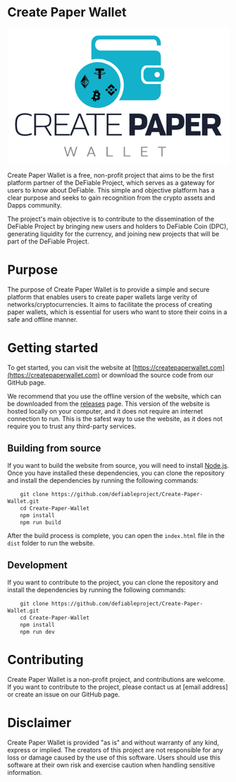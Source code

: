 # Create Paper Wallet

![Create Paper Wallet](https://github.com/defiableproject/Create-Paper-Wallet/blob/main/public/img/logo-lg.png?raw=true)


Create Paper Wallet is a free, non-profit project that aims to be the first platform partner of the DeFiable Project, which serves as a gateway for users to know about DeFiable. This simple and objective platform has a clear purpose and seeks to gain recognition from the crypto assets and Dapps community.

The project's main objective is to contribute to the dissemination of the DeFiable Project by bringing new users and holders to DeFiable Coin (DPC), generating liquidity for the currency, and joining new projects that will be part of the DeFiable Project.

# Purpose
The purpose of Create Paper Wallet is to provide a simple and secure platform that enables users to create paper wallets large verity of networks/cryptocurrencies. It aims to facilitate the process of creating paper wallets, which is essential for users who want to store their coins in a safe and offline manner.

# Getting started
To get started, you can visit the website at [https://createpaperwallet.com](https://createpaperwallet.com) or download the source code from our GitHub page.

We recommend that you use the offline version of the website, which can be downloaded from the [releases](https://github.com/defiableproject/Create-Paper-Wallet/releases) page. This version of the website is hosted locally on your computer, and it does not require an internet connection to run. This is the safest way to use the website, as it does not require you to trust any third-party services.

## Building from source
If you want to build the website from source, you will need to install [Node.js](https://nodejs.org/en/).
Once you have installed these dependencies, you can clone the repository and install the dependencies by running the following commands:
    
        git clone https://github.com/defiableproject/Create-Paper-Wallet.git
        cd Create-Paper-Wallet
        npm install
        npm run build

After the build process is complete, you can open the `index.html` file in the `dist` folder to run the website.

## Development
If you want to contribute to the project, you can clone the repository and install the dependencies by running the following commands:
    
        git clone https://github.com/defiableproject/Create-Paper-Wallet.git
        cd Create-Paper-Wallet
        npm install
        npm run dev

# Contributing
Create Paper Wallet is a non-profit project, and contributions are welcome. If you want to contribute to the project, please contact us at [email address] or create an issue on our GitHub page.

# Disclaimer
Create Paper Wallet is provided "as is" and without warranty of any kind, express or implied. The creators of this project are not responsible for any loss or damage caused by the use of this software. Users should use this software at their own risk and exercise caution when handling sensitive information.

